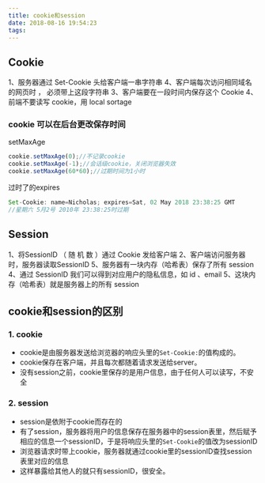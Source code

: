 ```yaml
---
title: cookie和session
date: 2018-08-16 19:54:23
tags:
---
```


## Cookie

1、服务器通过 Set-Cookie 头给客户端一串字符串
4、客户端每次访问相同域名的网页时 ， 必须带上这段字符串
3、客户端要在一段时间内保存这个 Cookie
4、前端不要读写 cookie，用 local sortage
### cookie 可以在后台更改保存时间
setMaxAge
```js
cookie.setMaxAge(0);//不记录cookie
cookie.setMaxAge(-1);//会话级cookie，关闭浏览器失效
cookie.setMaxAge(60*60);//过期时间为1小时
```
过时了的expires
```js
Set-Cookie: name=Nicholas; expires=Sat, 02 May 2018 23:38:25 GMT
//星期六 5月2号 2010年 23:38:25时过期
```

## Session

1、将SessionID （ 随 机 数 ）通过 Cookie 发给客户端
2、客户端访问服务器时，服务器读取SessionID
5、服务器有一块内存（哈希表）保存了所有 session
4、通过 SessionID 我们可以得到对应用户的隐私信息，如 id 、email
5、这块内存（哈希表）就是服务器上的所有 session



## cookie和session的区别
### 1. cookie
- cookie是由服务器发送给浏览器的响应头里的`Set-Cookie:`的值构成的。
- cookie保存在客户端，并且每次都随着请求发送给server。
- 没有session之前，cookie里保存的是用户信息，由于任何人可以读写，不安全
### 2. session
- session是依附于cookie而存在的
- 有了session，服务器将用户的信息保存在服务器中的session表里，然后赋予相应的信息一个sessionID，于是将响应头里的`Set-Cookie`的值改为sessionID
- 浏览器请求时带上cookie，服务器就通过cookie里的sessionID查找session表里对应的信息
- 这样暴露给其他人的就只有sessionID，很安全。